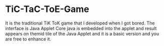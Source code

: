 # TiC-TaC-ToE-Game
It is the traditional TiK ToK game that I developed when I got bored.
The interface is Java Applet
Core java is embedded into the applet and result appears on themid tile of the Java Applet and it is a basic version and you are free to enhance it. 

